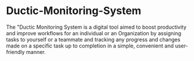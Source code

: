 # Ductic-Monitoring-System
The "Ductic Monitoring System is a digital tool aimed to boost productivity and improve workflows for an individual or an Organization by assigning tasks to yourself or a teammate and tracking any progress and changes made on a specific task up to completion in a simple, convenient and user-friendly manner.     
